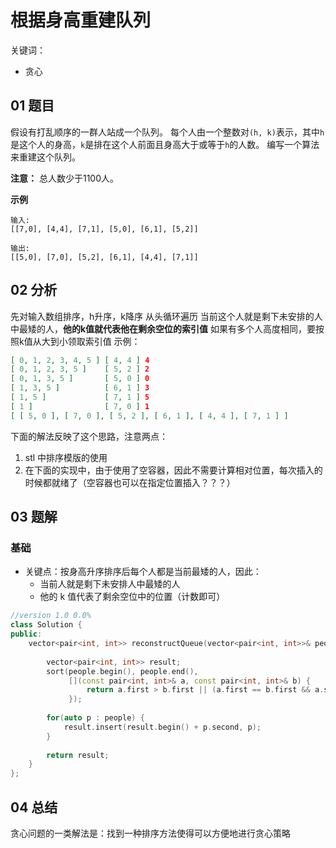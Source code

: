 # 根据身高重建队列
关键词：

- 贪心

## 01 题目

假设有打乱顺序的一群人站成一个队列。 每个人由一个整数对`(h, k)`表示，其中`h`是这个人的身高，`k`是排在这个人前面且身高大于或等于`h`的人数。 编写一个算法来重建这个队列。

**注意：**
总人数少于1100人。

**示例**

```
输入:
[[7,0], [4,4], [7,1], [5,0], [6,1], [5,2]]

输出:
[[5,0], [7,0], [5,2], [6,1], [4,4], [7,1]]
```

## 02 分析

先对输入数组排序，h升序，k降序 从头循环遍历 当前这个人就是剩下未安排的人中最矮的人，**他的k值就代表他在剩余空位的索引值** 如果有多个人高度相同，要按照k值从大到小领取索引值 示例：

```json
[ 0, 1, 2, 3, 4, 5 ] [ 4, 4 ] 4
[ 0, 1, 2, 3, 5 ]    [ 5, 2 ] 2
[ 0, 1, 3, 5 ]       [ 5, 0 ] 0
[ 1, 3, 5 ]          [ 6, 1 ] 3
[ 1, 5 ]             [ 7, 1 ] 5
[ 1 ]                [ 7, 0 ] 1
[ [ 5, 0 ], [ 7, 0 ], [ 5, 2 ], [ 6, 1 ], [ 4, 4 ], [ 7, 1 ] ]
```

下面的解法反映了这个思路，注意两点：

1. stl 中排序模版的使用
2. 在下面的实现中，由于使用了空容器，因此不需要计算相对位置，每次插入的时候都就绪了（空容器也可以在指定位置插入？？？）



## 03 题解

### 基础

- 关键点：按身高升序排序后每个人都是当前最矮的人，因此：
  - 当前人就是剩下未安排人中最矮的人
  - 他的 k 值代表了剩余空位中的位置（计数即可）

```c++
//version 1.0 0.0%
class Solution {
public:
    vector<pair<int, int>> reconstructQueue(vector<pair<int, int>>& people) {
        
        vector<pair<int, int>> result;
        sort(people.begin(), people.end(), 
             [](const pair<int, int>& a, const pair<int, int>& b) {
                 return a.first > b.first || (a.first == b.first && a.second < b.second);
             });
        
        for(auto p : people) {
            result.insert(result.begin() + p.second, p);
        }
        
        return result;
    }
};
```

## 04 总结

贪心问题的一类解法是：找到一种排序方法使得可以方便地进行贪心策略